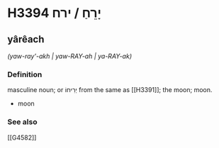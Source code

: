 # H3394 יָרֵחַ / ירח

## yârêach

_(yaw-ray'-akh | yaw-RAY-ah | ya-RAY-ak)_

### Definition

masculine noun; or יְרִיחוֹ from the same as [[H3391]]; the moon; moon.

- moon
### See also

[[G4582]]

